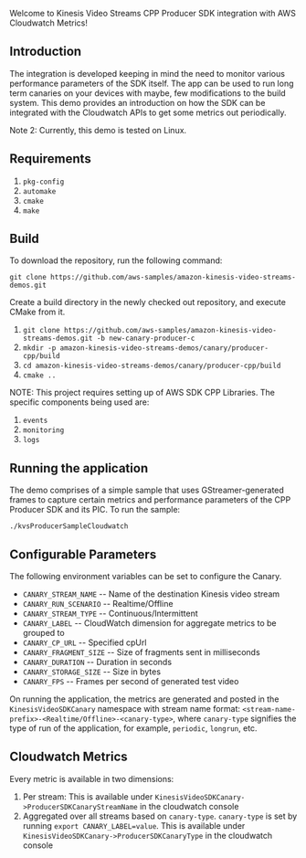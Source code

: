 Welcome to Kinesis Video Streams CPP Producer SDK integration with AWS Cloudwatch Metrics!

## Introduction

The integration is developed keeping in mind the need to monitor various performance parameters of the SDK itself. The app can be used to run long term canaries on your devices with maybe, few modifications to the build system. This demo provides an introduction on how the SDK can be integrated with the Cloudwatch APIs to get some metrics out periodically.

Note 2: Currently, this demo is tested on Linux.

## Requirements

1. `pkg-config`
2. `automake`
3. `cmake`
4. `make`


## Build

To download the repository, run the following command:

`git clone https://github.com/aws-samples/amazon-kinesis-video-streams-demos.git`

Create a build directory in the newly checked out repository, and execute CMake from it.

1. `git clone https://github.com/aws-samples/amazon-kinesis-video-streams-demos.git -b new-canary-producer-c`
2. `mkdir -p amazon-kinesis-video-streams-demos/canary/producer-cpp/build`
3. `cd amazon-kinesis-video-streams-demos/canary/producer-cpp/build`
4. `cmake ..`

NOTE: This project requires setting up of AWS SDK CPP Libraries. The specific components being used are:
1. `events`
2. `monitoring`
3. `logs`

## Running the application

The demo comprises of a simple sample that uses GStreamer-generated frames to capture certain metrics and performance parameters of the CPP Producer SDK and its PIC. To run the sample:

`./kvsProducerSampleCloudwatch`	

## Configurable Parameters
The following environment variables can be set to configure the Canary.
* `CANARY_STREAM_NAME` -- Name of the destination Kinesis video stream
* `CANARY_RUN_SCENARIO` -- Realtime/Offline
* `CANARY_STREAM_TYPE` --  Continuous/Intermittent
* `CANARY_LABEL` -- CloudWatch dimension for aggregate metrics to be grouped to
* `CANARY_CP_URL` -- Specified cpUrl
* `CANARY_FRAGMENT_SIZE` --  Size of fragments sent in milliseconds
* `CANARY_DURATION` -- Duration in seconds
* `CANARY_STORAGE_SIZE` -- Size in bytes
* `CANARY_FPS` -- Frames per second of generated test video

On running the application, the metrics are generated and posted in the `KinesisVideoSDKCanary` namespace with stream name format:  `<stream-name-prefix>-<Realtime/Offline>-<canary-type>`, where `canary-type` signifies the type of run of the application, for example, `periodic`, `longrun`, etc.

## Cloudwatch Metrics

Every metric is available in two dimensions:
1. Per stream: This is available under `KinesisVideoSDKCanary->ProducerSDKCanaryStreamName` in the cloudwatch console
2. Aggregated over all streams based on `canary-type`. `canary-type` is set by running `export CANARY_LABEL=value`. This is available under `KinesisVideoSDKCanary->ProducerSDKCanaryType` in the cloudwatch console

